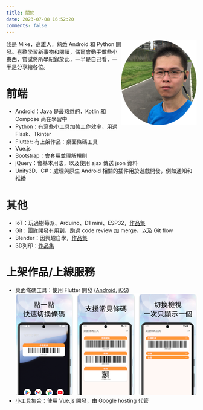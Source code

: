 ```yaml
---
title: 關於
date: 2023-07-08 16:52:20
comments: false
---
```


<img src="/assets/mike.png" width="200px" align="right"/>
我是 Mike，高雄人，熟悉 Android 和 Python 開發。喜歡學習新事物和閱讀，偶爾會動手做些小東西，嘗試將所學紀錄於此，一半是自己看，一半是分享給各位。

# 前端

- Android：Java 是最熟悉的，Kotlin 和 Compose 尚在學習中
- Python：有寫些小工具加強工作效率，用過 Flask、Tkinter
- Flutter: 有上架作品：桌面條碼工具
- Vue.js
- Bootstrap：會套用並理解規則
- jQuery：會基本用法，以及使用 ajax 傳送 json 資料
- Unity3D、C#：處理與原生 Android 相關的插件用於遊戲開發，例如通知和推播

# 其他

- IoT：玩過樹莓派、Arduino、D1 mini、ESP32，[作品集](/iot-works)
- Git：團隊開發有用到，跑過 code review 加 merge，以及 Git flow
- Blender：因興趣自學，[作品集](/blender-works)
- 3D列印：[作品集](/3d-print-works)

# 上架作品/上線服務

- 桌面條碼工具：使用 Flutter 開發 ([Android](https://play.google.com/store/apps/details?id=com.usermark.barcode_home_widget), [iOS](https://apps.apple.com/us/app/桌面條碼工具/id6742226521))
![](/assets/home_widget_play.png)
- [小工具集合](https://usermark-d6327.web.app/)：使用 Vue.js 開發，由 Google hosting 代管